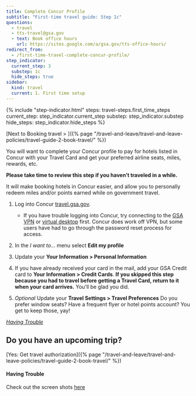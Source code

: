```yaml
---
title: Complete Concur Profile
subtitle: "First-time travel guide: Step 1c"
questions:
  - travel
  - tts-travel@gsa.gov
  - text: Book office hours
    url: https://sites.google.com/a/gsa.gov/tts-office-hours/
redirect_from:
  - /first-time-travel-complete-concur-profile/
step_indicator:
  current_step: 3
  substep: 1c
  hide_steps: true
sidebar:
  kind: travel
  current: 1. First time setup
---
```


{% include "step-indicator.html"
steps: travel-steps.first_time_steps
current_step: step_indicator.current_step
substep: step_indicator.substep
hide_steps: step_indicator.hide_steps %}

<!-- prettier-ignore -->
[Next to Booking travel > ]({% page "/travel-and-leave/travel-and-leave-policies/travel-guide-2-book-travel/" %})<br>

You will want to complete your Concur profile to pay for hotels listed in Concur
with your Travel Card and get your preferred airline seats, miles, rewards, etc.

**Please take time to review this step if you haven’t traveled in a while.**

It will make booking hotels in Concur easier, and allow you to personally redeem
miles and/or points earned while on government travel.

1. Log into Concur [travel.gsa.gov](https://travel.gsa.gov/).

   - If you have trouble logging into Concur, try connecting to the
     [GSA VPN]({{site.base_url}}/tools/anyconnect/) or
     [virtual desktop]({{site.base_url}}/getting-started/how-to-log-in/#citrix-virtual-desktop-client-login)
     first. Concur does work off VPN, but some users have had to go through the
     password reset process for access.

2. In the _I want to..._ menu select **Edit my profile**
3. Update your **Your Information > Personal Information**
4. If you have already received your card in the mail, add your GSA Credit card
   to **Your Information > Credit Cards**. **If you skipped this step because
   you had to travel before getting a Travel Card, return to it when your card
   arrives.** You’ll be glad you did.
5. _Optional_ Update your **Travel Settings > Travel Preferences** Do you prefer
   window seats? Have a frequent flyer or hotel points account? You get to keep
   those, yay!

[_Having Trouble_](#having-trouble)

## Do you have an upcoming trip?

[Yes: Get travel
authorization]({% page "/travel-and-leave/travel-and-leave-policies/travel-guide-2-book-travel/" %})

#### Having Trouble

Check out the screen shots
[here](https://docs.google.com/drawings/d/1eP5E7Tq1K4Iva7aNSHjLukJcZzD2Cdkf6LCoEDRzsFM/edit)
